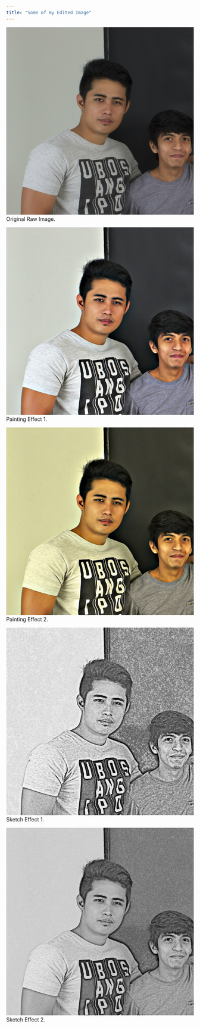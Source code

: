 ```yaml
---
title: "Some of my Edited Image"
---
```


![raw image used for editing](assets/img/work/proj-2/img1.jpg "Original image before editing")
Original Raw Image.

![painted look after editing](assets/img/work/proj-2/img2.jpg "Got a Painted-Like Effect From editing the raw image")
Painting Effect 1.

![higher painted effect look output of image edit](assets/img/work/proj-2/img3.jpg "Higher Hue Painted Look Outcome From Editing")
Painting Effect 2.

![edited to become hand-drawn like effect](assets/img/work/proj-2/img4.jpg "Sketch Effect After Editng")
Sketch Effect 1.

![sketchy look](assets/img/work/proj-2/img5.jpg "Another Mode of Hand-drawn of my Image Editing")
Sketch Effect 2.